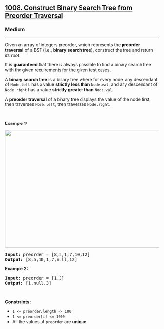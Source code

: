 <h2><a href="https://leetcode.com/problems/construct-binary-search-tree-from-preorder-traversal/">1008. Construct Binary Search Tree from Preorder Traversal</a></h2><h3>Medium</h3><hr><div style="user-select: auto;"><p style="user-select: auto;">Given an array of integers preorder, which represents the <strong style="user-select: auto;">preorder traversal</strong> of a BST (i.e., <strong style="user-select: auto;">binary search tree</strong>), construct the tree and return <em style="user-select: auto;">its root</em>.</p>

<p style="user-select: auto;">It is <strong style="user-select: auto;">guaranteed</strong> that there is always possible to find a binary search tree with the given requirements for the given test cases.</p>

<p style="user-select: auto;">A <strong style="user-select: auto;">binary search tree</strong> is a binary tree where for every node, any descendant of <code style="user-select: auto;">Node.left</code> has a value <strong style="user-select: auto;">strictly less than</strong> <code style="user-select: auto;">Node.val</code>, and any descendant of <code style="user-select: auto;">Node.right</code> has a value <strong style="user-select: auto;">strictly greater than</strong> <code style="user-select: auto;">Node.val</code>.</p>

<p style="user-select: auto;">A <strong style="user-select: auto;">preorder traversal</strong> of a binary tree displays the value of the node first, then traverses <code style="user-select: auto;">Node.left</code>, then traverses <code style="user-select: auto;">Node.right</code>.</p>

<p style="user-select: auto;">&nbsp;</p>
<p style="user-select: auto;"><strong class="example" style="user-select: auto;">Example 1:</strong></p>
<img alt="" src="https://assets.leetcode.com/uploads/2019/03/06/1266.png" style="height: 386px; width: 590px; user-select: auto;">
<pre style="user-select: auto;"><strong style="user-select: auto;">Input:</strong> preorder = [8,5,1,7,10,12]
<strong style="user-select: auto;">Output:</strong> [8,5,10,1,7,null,12]
</pre>

<p style="user-select: auto;"><strong class="example" style="user-select: auto;">Example 2:</strong></p>

<pre style="user-select: auto;"><strong style="user-select: auto;">Input:</strong> preorder = [1,3]
<strong style="user-select: auto;">Output:</strong> [1,null,3]
</pre>

<p style="user-select: auto;">&nbsp;</p>
<p style="user-select: auto;"><strong style="user-select: auto;">Constraints:</strong></p>

<ul style="user-select: auto;">
	<li style="user-select: auto;"><code style="user-select: auto;">1 &lt;= preorder.length &lt;= 100</code></li>
	<li style="user-select: auto;"><code style="user-select: auto;">1 &lt;= preorder[i] &lt;= 1000</code></li>
	<li style="user-select: auto;">All the values of <code style="user-select: auto;">preorder</code> are <strong style="user-select: auto;">unique</strong>.</li>
</ul>
</div>